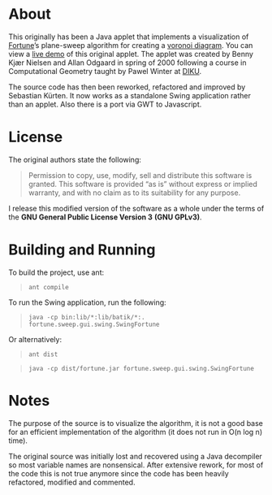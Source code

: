 # About

This originally has been a Java applet that implements a visualization of [Fortune][]’s plane-sweep algorithm for creating a [voronoi diagram][].
You can view a [live demo][applet] of this original applet.
The applet was created by Benny Kjær Nielsen and Allan Odgaard in spring of 2000 following a course in Computational Geometry taught by Pawel Winter at [DIKU][].

The source code has then been reworked, refactored and improved by Sebastian Kürten.
It now works as a standalone Swing application rather than an applet.
Also there is a port via GWT to Javascript.

# License

The original authors state the following:

> Permission to copy, use, modify, sell and distribute this software is granted. This software is provided “as is” without express or implied warranty, and with no claim as to its suitability for any purpose.

I release this modified version of the software as a whole under the terms of the **GNU General Public License Version 3** **(GNU GPLv3)**.

# Building and Running

To build the project, use ant:

> `ant compile`

To run the Swing application, run the following:

> `java -cp bin:lib/*:lib/batik/*:. fortune.sweep.gui.swing.SwingFortune`

Or alternatively:

> `ant dist`

> `java -cp dist/fortune.jar fortune.sweep.gui.swing.SwingFortune`

# Notes

The purpose of the source is to visualize the algorithm, it is not a good base for an efficient implementation of the algorithm (it does not run in O(n log n) time).

The original source was initially lost and recovered using a Java decompiler so most variable names are nonsensical.
After extensive rework, for most of the code this is not true anymore since the code has been heavily refactored, modified
and commented.

[Fortune]: http://ect.bell-labs.com/who/sjf/ "Steven Fortune"
[voronoi diagram]: http://en.wikipedia.org/wiki/Voronoi_diagram "Wikipedia Entry: Voronoi diagram"
[applet]: http://www.diku.dk/hjemmesider/studerende/duff/Fortune/ "Visualization of plane-sweep algorithm for voronoi diagrams"
[DIKU]: http://www.diku.dk/ "Department of Computer Science, University of Copenhagen"

